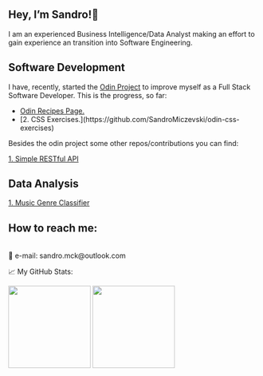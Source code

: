 <h2>Hey, I’m Sandro!👋 <br/></h2> 

I am an experienced Business Intelligence/Data Analyst making an effort to gain experience an transition into Software Engineering.

<h2>Software Development</h2>

I have, recently, started the [Odin Project](https://www.theodinproject.com) to improve myself as a Full Stack Software Developer. This is the progress, so far:

<ul>
  <li><a href="https://github.com/SandroMiczevski/odin-recipes">Odin Recipes Page.</a></li>  
  <li>[2. CSS Exercises.](https://github.com/SandroMiczevski/odin-css-exercises)</li>  
</ul>

Besides the odin project some other repos/contributions you can find:

[1. Simple RESTful API](https://github.com/SandroMiczevski/testing-rest-service-node)


<h2>Data Analysis</h2>

[1. Music Genre Classifier](https://github.com/SandroMiczevski/Music-Genre-Classifier/blob/main/Genre_Data_Preparation.ipynb)

<h2>How to reach me: </h2><br/>
📩 e-mail: sandro.mck@outlook.com

<br/>

📈 My GitHub Stats:

<div>
  <img height="165em" src="https://github-readme-stats.vercel.app/api?username=SandroMiczevski&theme=react&show_icons=true&hide_border=true&&count_private=true&include_all_commits=true" /> 
  <img height="165em" src="https://github-readme-stats.vercel.app/api/top-langs/?username=SandroMiczevski&layout=compact&theme=react")/>
</div>



<!--
- 👀 I’m interested in ...
- 💞️ I’m looking to collaborate on ...
- 🌱 I’m currently learning:<br/>
--->

<!---
SandroMiczevski/SandroMiczevski is a ✨ special ✨ repository because its `README.md` (this file) appears on your GitHub profile.
You can click the Preview link to take a look at your changes.
--->
